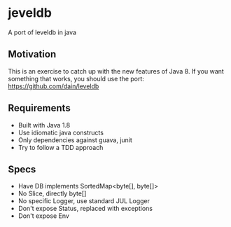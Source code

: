 # jeveldb
A port of leveldb in java

## Motivation

This is an exercise to catch up with the new features of Java 8.
If you want something that works, you should use the port:
https://github.com/dain/leveldb

## Requirements

* Built with Java 1.8
* Use idiomatic java constructs
* Only dependencies against guava, junit
* Try to follow a TDD approach

## Specs

* Have DB implements SortedMap<byte[], byte[]>
* No Slice, directly byte[]
* No specific Logger, use standard JUL Logger
* Don't expose Status, replaced with exceptions
* Don't expose Env

